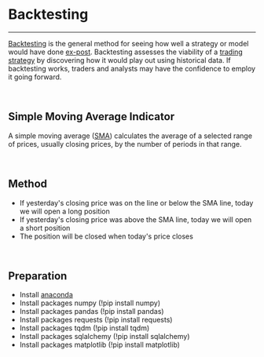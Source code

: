 # Backtesting
____________

[Backtesting](https://www.investopedia.com/terms/b/backtesting.asp) is the general method for seeing how well a strategy or model would have done [ex-post](https://www.investopedia.com/terms/e/expost.asp). 
Backtesting assesses the viability of a [trading strategy](https://www.investopedia.com/terms/t/trading-strategy.asp) by discovering how it would play out using historical data. 
If backtesting works, traders and analysts may have the confidence to employ it going forward.

<br>

## Simple Moving Average Indicator
A simple moving average ([SMA](https://www.investopedia.com/terms/s/sma.asp)) calculates the average of a selected range of prices, usually closing prices, by the number of periods in that range.

<br>

## Method
* If yesterday's closing price was on the line or below the SMA line, today we will open a long position
* If yesterday's closing price was above the SMA line, today we will open a short position
* The position will be closed when today's price closes

<br>

## Preparation
* Install [anaconda](https://www.anaconda.com/)
* Install packages numpy (!pip install numpy)
* Install packages pandas (!pip install pandas)
* Install packages requests (!pip install requests)
* Install packages tqdm (!pip install tqdm)
* Install packages sqlalchemy (!pip install sqlalchemy)
* Install packages matplotlib (!pip install matplotlib)
